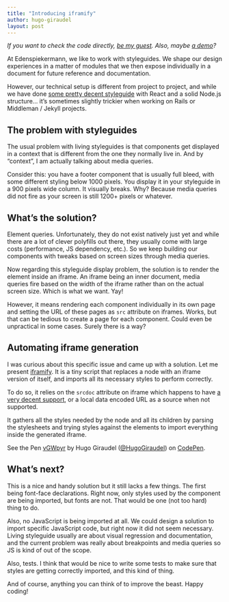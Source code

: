 ```yaml
---
title: "Introducing iframify"
author: hugo-giraudel
layout: post
---
```


*If you want to check the code directly, [be my guest](https://github.com/edenspiekermann/iframify). Also, maybe [a demo](http://codepen.io/HugoGiraudel/pen/vGWpyr?editors=1000)?*

At Edenspiekermann, we like to work with styleguides. We shape our design experiences in a matter of modules that we then expose individually in a document for future reference and documentation.

However, our technical setup is different from project to project, and while we have done [some pretty decent styleguide](http://doc-azdev.lovelysystems.com/styleguide/) with React and a solid Node.js structure… it’s sometimes slightly trickier when working on Rails or Middleman / Jekyll projects.

## The problem with styleguides

The usual problem with living styleguides is that components get displayed in a context that is different from the one they normally live in. And by “context”, I am actually talking about media queries.

Consider this: you have a footer component that is usually full bleed, with some different styling below 1000 pixels. You display it in your styleguide in a 900 pixels wide column. It visually breaks. Why? Because media queries did not fire as your screen is still 1200+ pixels or whatever.

## What’s the solution?

Element queries. Unfortunately, they do not exist natively just yet and while there are a lot of clever polyfills out there, they usually come with large costs (performance, JS dependency, etc.). So we keep building our components with tweaks based on screen sizes through media queries.

Now regarding this styleguide display problem, the solution is to render the element inside an iframe. An iframe being an inner document, media queries fire based on the width of the iframe rather than on the actual screen size. Which is what we want. Yay!

However, it means rendering each component individually in its own page and setting the URL of these pages as `src` attribute on iframes. Works, but that can be tedious to create a page for each component. Could even be unpractical in some cases. Surely there is a way?

## Automating iframe generation

I was curious about this specific issue and came up with a solution. Let me present [iframify](https://gist.github.com/HugoGiraudel/67b65acf64f57bff08cacbc71999f1f2). It is a tiny script that replaces a node with an iframe version of itself, and imports all its necessary styles to perform correctly. 

To do so, it relies on the `srcdoc` attribute on iframe which happens to have [a very decent support](http://caniuse.com/#search=srcdoc), or a local data encoded URL as a source when not supported.

It gathers all the styles needed by the node and all its children by parsing the stylesheets and trying styles against the elements to import everything inside the generated iframe. 

<p data-height="268" data-theme-id="0" data-slug-hash="vGWpyr" data-default-tab="result" data-user="HugoGiraudel" class="codepen">See the Pen <a href="http://codepen.io/HugoGiraudel/pen/vGWpyr/">vGWpyr</a> by Hugo Giraudel (<a href="http://codepen.io/HugoGiraudel">@HugoGiraudel</a>) on <a href="http://codepen.io">CodePen</a>.</p>
<script async src="//assets.codepen.io/assets/embed/ei.js"></script>

## What’s next?

This is a nice and handy solution but it still lacks a few things. The first being font-face declarations. Right now, only styles used by the component are being imported, but fonts are not. That would be one (not too hard) thing to do.

Also, no JavaScript is being imported at all. We could design a solution to import specific JavaScript code, but right now it did not seem necessary. Living styleguide usually are about visual regression and documentation, and the current problem was really about breakpoints and media queries so JS is kind of out of the scope.

Also, tests. I think that would be nice to write some tests to make sure that styles are getting correctly imported, and this kind of thing. 

And of course, anything you can think of to improve the beast. Happy coding!
